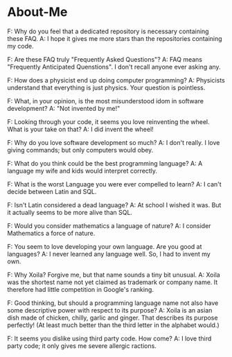# About-Me

F: Why do you feel that a dedicated repository is necessary containing these FAQ.
A: I hope it gives me more stars than the repositories containing my code.

F: Are these FAQ truly "Frequently Asked Questions"?
A: FAQ means "Frequently Anticipated Quenstions". I don't recall anyone ever asking any.

F: How does a physicist end up doing computer programming?
A: Physicists understand that everything is just physics. Your question is pointless.

F: What, in your opinion, is the most misunderstood idom in software development?
A: "Not invented by me!"

F: Looking through your code, it seems you love reinventing the wheel. What is your take on that?
A: I did invent the wheel!

F: Why do you love software development so much?
A: I don't really. I love giving commands; but only computers would obey.

F: What do you think could be the best programming language?
A: A language my wife and kids would interpret correctly.

F: What is the worst Language you were ever compelled to learn?
A: I can't decide between Latin and SQL.

F: Isn't Latin considered a dead language?
A: At school I wished it was. But it actually seems to be more alive than SQL.

F: Would you consider mathematics a language of nature?
A: I consider Mathematics a force of nature.

F: You seem to love developing your own language. Are you good at languages?
A: I never learned any language well. So, I had to invent my own.

F: Why Xoila? Forgive me, but that name sounds a tiny bit unusual.
A: Xoila was the shortest name not yet claimed as trademark or company name. It therefore had little competition in Google's ranking.

F: Good thinking, but should a programming language name not also have some descriptive power with respect to its purpose?
A: Xoila is an asian dish made of chicken, chilly, garlic and ginger. That describes its purpose perfectly! (At least much better than the third letter in the alphabet would.)

F: It seems you dislike using third party code. How come?
A: I love third party code; it only gives me severe allergic ractions.
